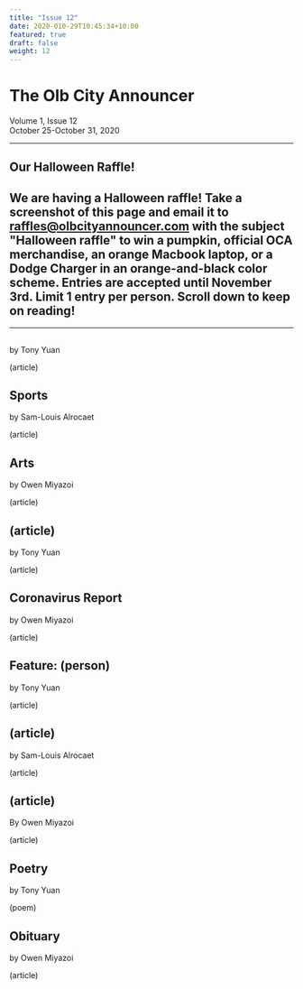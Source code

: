 ```yaml
---
title: "Issue 12"
date: 2020-010-29T10:45:34+10:00
featured: true
draft: false
weight: 12
---
```



# The Olb City Announcer
Volume 1, Issue 12  
October 25-October 31, 2020

---
## Our Halloween Raffle!

## We are having a Halloween raffle! Take a screenshot of this page and email it to raffles@olbcityannouncer.com with the subject "Halloween raffle" to win a pumpkin, official OCA merchandise, an orange Macbook laptop, or a Dodge Charger in an orange-and-black color scheme. Entries are accepted until November 3rd. Limit 1 entry per person. Scroll down to keep on reading!

---

## 
by Tony Yuan

(article)

## Sports
by Sam-Louis Alrocaet

(article)

## Arts
by Owen Miyazoi

(article)

## (article)
by Tony Yuan

(article)

## Coronavirus Report
by Owen Miyazoi

(article)

## Feature: (person)
by Tony Yuan

(article)

## (article)
by Sam-Louis Alrocaet

(article)

## (article)
By Owen Miyazoi

(article)

## Poetry
by Tony Yuan

(poem)

## Obituary
by Owen Miyazoi

(article)

